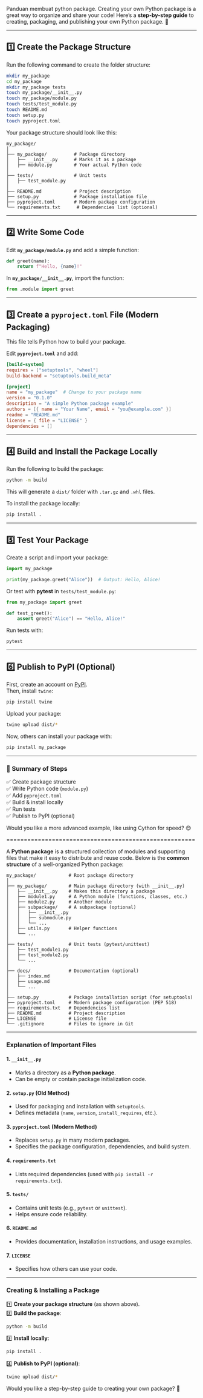 Panduan membuat python package. Creating your own Python package is a great way to organize and share your code! Here’s a **step-by-step guide** to creating, packaging, and publishing your own Python package. 🚀

---

## **1️⃣ Create the Package Structure**

Run the following command to create the folder structure:

```bash
mkdir my_package
cd my_package
mkdir my_package tests
touch my_package/__init__.py
touch my_package/module.py
touch tests/test_module.py
touch README.md
touch setup.py
touch pyproject.toml
```

Your package structure should look like this:

```
my_package/
│
├── my_package/          # Package directory
│   ├── __init__.py      # Marks it as a package
│   ├── module.py        # Your actual Python code
│
├── tests/               # Unit tests
│   ├── test_module.py
│
├── README.md            # Project description
├── setup.py             # Package installation file
├── pyproject.toml       # Modern package configuration
└── requirements.txt      # Dependencies list (optional)
```

---

## **2️⃣ Write Some Code**

Edit **`my_package/module.py`** and add a simple function:

```python
def greet(name):
    return f"Hello, {name}!"
```

In **`my_package/__init__.py`**, import the function:

```python
from .module import greet
```

---

## **3️⃣ Create a `pyproject.toml` File (Modern Packaging)**

This file tells Python how to build your package.

Edit **`pyproject.toml`** and add:

```toml
[build-system]
requires = ["setuptools", "wheel"]
build-backend = "setuptools.build_meta"

[project]
name = "my_package"  # Change to your package name
version = "0.1.0"
description = "A simple Python package example"
authors = [{ name = "Your Name", email = "you@example.com" }]
readme = "README.md"
license = { file = "LICENSE" }
dependencies = []
```

---

## **4️⃣ Build and Install the Package Locally**

Run the following to build the package:

```bash
python -m build
```

This will generate a `dist/` folder with `.tar.gz` and `.whl` files.

To install the package locally:

```bash
pip install .
```

---

## **5️⃣ Test Your Package**

Create a script and import your package:

```python
import my_package

print(my_package.greet("Alice"))  # Output: Hello, Alice!
```

Or test with **pytest** in `tests/test_module.py`:

```python
from my_package import greet

def test_greet():
    assert greet("Alice") == "Hello, Alice!"
```

Run tests with:

```bash
pytest
```

---

## **6️⃣ Publish to PyPI (Optional)**

First, create an account on [PyPI](https://pypi.org/account/register/).  
Then, install `twine`:

```bash
pip install twine
```

Upload your package:

```bash
twine upload dist/*
```

Now, others can install your package with:

```bash
pip install my_package
```

---

### **🎯 Summary of Steps**

✅ Create package structure  
✅ Write Python code (`module.py`)  
✅ Add `pyproject.toml`  
✅ Build & install locally  
✅ Run tests  
✅ Publish to PyPI (optional)

Would you like a more advanced example, like using Cython for speed? 😊


======================================================


A **Python package** is a structured collection of modules and supporting files that make it easy to distribute and reuse code. Below is the **common structure** of a well-organized Python package:

```
my_package/            # Root package directory
│
├── my_package/        # Main package directory (with __init__.py)
│   ├── __init__.py    # Makes this directory a package
│   ├── module1.py     # A Python module (functions, classes, etc.)
│   ├── module2.py     # Another module
│   ├── subpackage/    # A subpackage (optional)
│   │   ├── __init__.py
│   │   ├── submodule.py
│   │   └── ...
│   ├── utils.py       # Helper functions
│   └── ...
│
├── tests/             # Unit tests (pytest/unittest)
│   ├── test_module1.py
│   ├── test_module2.py
│   └── ...
│
├── docs/              # Documentation (optional)
│   ├── index.md
│   ├── usage.md
│   └── ...
│
├── setup.py           # Package installation script (for setuptools)
├── pyproject.toml     # Modern package configuration (PEP 518)
├── requirements.txt   # Dependencies list
├── README.md          # Project description
├── LICENSE            # License file
└── .gitignore         # Files to ignore in Git
```

---

### **Explanation of Important Files**

#### **1. `__init__.py`**

- Marks a directory as a **Python package**.
- Can be empty or contain package initialization code.

#### **2. `setup.py` (Old Method)**

- Used for packaging and installation with `setuptools`.
- Defines metadata (`name`, `version`, `install_requires`, etc.).

#### **3. `pyproject.toml` (Modern Method)**

- Replaces `setup.py` in many modern packages.
- Specifies the package configuration, dependencies, and build system.

#### **4. `requirements.txt`**

- Lists required dependencies (used with `pip install -r requirements.txt`).

#### **5. `tests/`**

- Contains unit tests (e.g., `pytest` or `unittest`).
- Helps ensure code reliability.

#### **6. `README.md`**

- Provides documentation, installation instructions, and usage examples.

#### **7. `LICENSE`**

- Specifies how others can use your code.

---

### **Creating & Installing a Package**

1️⃣ **Create your package structure** (as shown above).  
2️⃣ **Build the package**:

```bash
python -m build
```

3️⃣ **Install locally**:

```bash
pip install .
```

4️⃣ **Publish to PyPI (optional)**:

```bash
twine upload dist/*
```

Would you like a step-by-step guide to creating your own package? 🚀